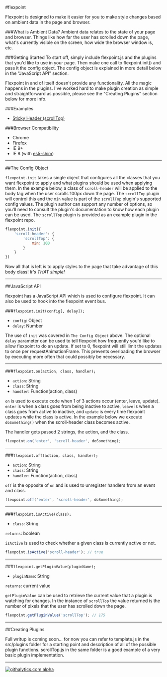 #flexpoint

Flexpoint is designed to make it easier for you to make style changes based on ambient data in the page and browser.

###What is Ambient Data?
Ambient data relates to the state of your page and browser. Things like how far the user has scrolled down the page, what's currently visible on the screen, how wide the browser window is, etc. 

###Getting Started
To start off, simply include flexpoint.js and the plugins that you'd like to use in your page. Then make one call to flexpoint.init() and pass it the config object. The config object is explained in more detail below in the "JavaScript API" section.

Flexpoint in and of itself doesn't provide any functionality. All the magic happens in the plugins. I've worked hard to make plugin creation as simple and straightforward as possible, please see the "Creating Plugins" section below for more info.

###Examples
- [Sticky Header (scrollTop)](http://codepen.io/amwmedia/pen/dikcr/)

###Browser Compatibility
- Chrome
- Firefox
- IE 9+
- IE 8 (with [es5-shim](https://github.com/es-shims/es5-shim))

---

##The Config Object

`flexpoint.init` takes a single object that configures all the classes that you want flexpoint to apply and what plugins should be used when applying them. In the example below, a class of `scroll-header` will be applied to the body tag when the user scrolls 100px down the page. The `scrollTop` plugin will control this and the `min` value is part of the `scrollTop` plugin's supported config values. The plugin author can support any number of options, so you'll need to consult the plugin's documentation to know how each plugin can be used. The `scrollTop` plugin is provided as an example plugin in the flexpoint repo.

```javascript
flexpoint.init({
    'scroll-header': {
        'scrollTop': {
            min: 100
        }
    }
})
```

Now all that is left is to apply styles to the page that take advantage of this body class! *It's THAT simple!*

---

##JavaScript API

flexpoint has a JavaScript API which is used to configure flexpoint. It can also be used to hook into the flexpoint event bus.

###`flexpoint.init(config[, delay]);`
- `config`: Object
- `delay`: Number

The use of `init` was covered in `The Config Object` above. The optional `delay` parameter can be used to tell flexpoint how frequently you'd like to allow flexpoint to do an update. If set to 0, flexpoint will still limit the updates to once per requestAnimationFrame. This prevents overloading the browser by executing more often that could possibly be necessary.

---

###`flexpoint.on(action, class, handler);`
- `action`: String
- `class`: String
- `handler`: Function(action, class)

`on` is used to execute code when 1 of 3 actions occur (enter, leave, update). `enter` is when a class goes from being inactive to active, `leave` is when a class goes from active to inactive, and `update` is every time flexpoint updates while the class is active. In the example below we execute `doSomething()` when the scroll-header class becomes active.

The handler gets passed 2 strings, the action, and the class.

```javascript
flexpoint.on('enter', 'scroll-header', doSomething);
```

---

###`flexpoint.off(action, class, handler);`
- `action`: String
- `class`: String
- `handler`: Function(action, class)

`off` is the opposite of `on` and is used to unregister handlers from an event and class.

```javascript
flexpoint.off('enter', 'scroll-header', doSomething);
```
---

###`flexpoint.isActive(class);`
- `class`: String

`returns`: boolean

`isActive` is used to check whether a given class is currently active or not.

```javascript
flexpoint.isActive('scroll-header'); // true
```
---

###`flexpoint.getPluginValue(pluginName);`
- `pluginName`: String

`returns`: current value

`getPluginValue` can be used to retrieve the current value that a plugin is watching for changes. In the instance of `scrollTop` the value returned is the number of pixels that the user has scrolled down the page.

```javascript
flexpoint.getPluginValue('scrollTop'); // 175
```

---

##Creating Plugins

Full writup is coming soon... for now you can refer to template.js in the src/plugins folder for a starting point and description of all of the possible plugin functions. scrollTop.js in the same folder is a good example of a very basic plugin implementation.

---

[![githalytics.com alpha](https://cruel-carlota.pagodabox.com/40c470b679c786d2728cfe49642c0c03 "githalytics.com")](http://githalytics.com/amwmedia/flexpoint.js)